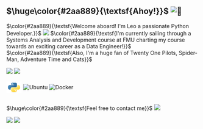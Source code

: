## **$\huge\color{#2aa889}{\textsf{Ahoy!}}$** <img src="https://fonts.gstatic.com/s/e/notoemoji/latest/1f41d/512.gif" alt="🐝" width="32" height="32">
$\color{#2aa889}{\textsf{Welcome aboard! I'm Leo a passionate Python Developer.}}$ <img height="32px" src="https://em-content.zobj.net/source/telegram/386/smiling-face-with-sunglasses_1f60e.webp"/>
$\color{#2aa889}{\textsf{I'm currently sailing through a Systems Analysis and Development course at FMU charting my course towards an exciting career as a Data Engineer!}}$ <br>
$\color{#2aa889}{\textsf{Also, I'm a huge fan of Twenty One Pilots, Spider-Man, Adventure Time and Cats}}$  

<div style="display: inline_block">
  <picture>
    <source height="180em"
      srcset="https://github-readme-stats-eight-theta.vercel.app/api?username=Leo-lds&show_icons=true&theme=gotham&include_all_commits=true&count_private=true"
      media="(prefers-color-scheme: dark)"
    />
    <source height="180em"
      srcset="https://github-readme-stats-eight-theta.vercel.app/api?username=Leo-lds&show_icons=true&theme=vue&include_all_commits=true&count_private=true"
      media="(prefers-color-scheme: light), (prefers-color-scheme: no-preference)"
    />
    <img height="180em" src="https://github-readme-stats-eight-theta.vercel.app/api?username=Leo-lds&show_icons=true&include_all_commits=true&count_private=true" />
  </picture>
  
  <picture>
    <source height="180em"
      srcset="https://github-readme-stats-eight-theta.vercel.app/api/top-langs/?username=Leo-lds&layout=compact&langs_count=8&theme=gotham"
      media="(prefers-color-scheme: dark)"
    />
    <source height="180em"
      srcset="https://github-readme-stats-eight-theta.vercel.app/api/top-langs/?username=Leo-lds&layout=compact&langs_count=8&theme=vue"
      media="(prefers-color-scheme: light), (prefers-color-scheme: no-preference)"
    />
    <img height="180em" src="https://github-readme-stats-eight-theta.vercel.app/api/top-langs/?username=Leo-lds&layout=compact" />
  </picture>
</div>


<div style="display: inline_block"><br>
  <img align="center" alt="Python" height="30" width="40" src="https://raw.githubusercontent.com/devicons/devicon/master/icons/python/python-original.svg">
  <img align="center" alt="Ubuntu" height="30" width="40" src="https://cdn.jsdelivr.net/gh/devicons/devicon@latest/icons/ubuntu/ubuntu-original.svg">
  <img align="center" alt="Docker" height="30" width="40" src="https://cdn.jsdelivr.net/gh/devicons/devicon@latest/icons/docker/docker-original.svg">
</div>

## 

$\huge\color{#2aa889}{\textsf{Feel free to contact me}}$ <img height="32px" src="https://em-content.zobj.net/source/telegram/386/envelope_2709-fe0f.webp"/>
<div>
  <a href = "mailto:leoldsgn@gmail.com"><img src="https://img.shields.io/badge/-Gmail-%23333?style=for-the-badge&logo=gmail&logoColor=white" target="_blank"></a>
  <a href="https://www.linkedin.com/in/leoldsgn/" target="_blank"><img src="https://img.shields.io/badge/-LinkedIn-%230077B5?style=for-the-badge&logo=linkedin&logoColor=white" target="_blank"></a> 
</div>

